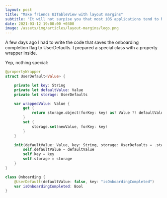 ```yaml
---
layout: post
title: "Make friends UITableView with layout margins"
subtitle: "It will not surpise you that most iOS applications tend to have scrolling-style screens. Have a look at some of the screenshots I've prepared below - all of which contain scrollable content. One more similarity is layout margins, notice that all content is aligned to the left with the same inset - 16pt."
date: 2021-03-12 19:00:00 +0300
image: /assets/img/articles/layout-margins/logo.png
---
```


A few days ago I had to write the code that saves the onboarding completion flag to UserDefaults. I prepared a special class with a property wrapper inside.

Yep, nothing special:

```swift
@propertyWrapper
struct UserDefault<Value> {

    private let key: String
    private let defaultValue: Value
    private let storage: UserDefaults

    var wrappedValue: Value {
        get {
            return storage.object(forKey: key) as? Value ?? defaultValue
        }
        set {
            storage.set(newValue, forKey: key)
        }
    }

    init(defaultValue: Value, key: String, storage: UserDefaults = .standard) {
        self.defaultValue = defaultValue
        self.key = key
        self.storage = storage
    }
}

class Onboarding {
    @UserDefault(defaultValue: false, key: "isOnboardingCompleted")
    var isOnboardingCompleted: Bool
}
```
